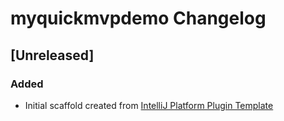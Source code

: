 <!-- Keep a Changelog guide -> https://keepachangelog.com -->

# myquickmvpdemo Changelog

## [Unreleased]
### Added
- Initial scaffold created from [IntelliJ Platform Plugin Template](https://github.com/JetBrains/intellij-platform-plugin-template)
